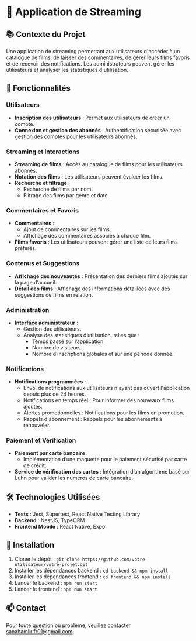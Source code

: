 # 🎥 Application de Streaming

## 📚 Contexte du Projet
Une application de streaming permettant aux utilisateurs d'accéder à un catalogue de films, de laisser des commentaires, de gérer leurs films favoris et de recevoir des notifications. Les administrateurs peuvent gérer les utilisateurs et analyser les statistiques d'utilisation.

## 🚀 Fonctionnalités

### Utilisateurs
- **Inscription des utilisateurs** : Permet aux utilisateurs de créer un compte.
- **Connexion et gestion des abonnés** : Authentification sécurisée avec gestion des comptes pour les utilisateurs abonnés.

### Streaming et Interactions
- **Streaming de films** : Accès au catalogue de films pour les utilisateurs abonnés.
- **Notation des films** : Les utilisateurs peuvent évaluer les films.
- **Recherche et filtrage** :
  - Recherche de films par nom.
  - Filtrage des films par genre et date.

### Commentaires et Favoris
- **Commentaires** :
  - Ajout de commentaires sur les films.
  - Affichage des commentaires associés à chaque film.
- **Films favoris** : Les utilisateurs peuvent gérer une liste de leurs films préférés.

### Contenus et Suggestions
- **Affichage des nouveautés** : Présentation des derniers films ajoutés sur la page d’accueil.
- **Détail des films** : Affichage des informations détaillées avec des suggestions de films en relation.

### Administration
- **Interface administrateur** :
  - Gestion des utilisateurs.
  - Analyse des statistiques d’utilisation, telles que :
    - Temps passé sur l’application.
    - Nombre de visiteurs.
    - Nombre d’inscriptions globales et sur une période donnée.

### Notifications
- **Notifications programmées** :
  - Envoi de notifications aux utilisateurs n'ayant pas ouvert l'application depuis plus de 24 heures.
  - Notifications en temps réel : Pour informer des nouveaux films ajoutés.
  - Alertes promotionnelles : Notifications pour les films en promotion.
  - Rappels d'abonnement : Rappels pour les abonnements à renouveler.

### Paiement et Vérification
- **Paiement par carte bancaire** :
  - Implémentation d’une maquette pour le paiement sécurisé par carte de crédit.
- **Service de vérification des cartes** : Intégration d’un algorithme basé sur Luhn pour valider les numéros de carte bancaire.

## 🛠️ Technologies Utilisées
- **Tests** : Jest, Supertest, React Native Testing Library
- **Backend** : NestJS, TypeORM
- **Frontend Mobile** : React Native, Expo

## 📄 Installation
1. Cloner le dépôt : `git clone https://github.com/votre-utilisateur/votre-projet.git`
2. Installer les dépendances backend : `cd backend && npm install`
3. Installer les dépendances frontend : `cd frontend && npm install`
4. Lancer le backend : `npm run start`
5. Lancer le frontend : `npm run start`

## 📫 Contact
Pour toute question ou problème, veuillez contacter sanahamlirifr01@gmail.com.
